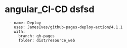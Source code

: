 # angular_CI-CD dsfsd

      - name: Deploy
        uses: JamesIves/github-pages-deploy-action@4.1.1
        with:
          branch: gh-pages
          folder: dist/resource_web
